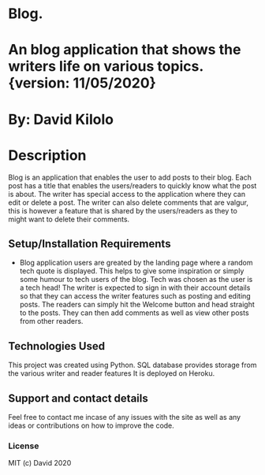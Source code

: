 # Blog.
# An blog application that shows the writers life on various topics. {version: 11/05/2020}
# By: David Kilolo
# Description
Blog is an application that enables the user to add posts to their blog. Each post has a title that enables the users/readers to quickly know what the post is about. The writer has special access to the application where they can edit or delete a post. The writer can also delete comments that are valgur, this is however a feature that is shared by the users/readers as they to might want to delete their comments.
## Setup/Installation Requirements
* Blog application users are greated by the landing page where a random tech quote is displayed. This helps to give some inspiration or simply some humour to tech users of the blog. Tech was chosen as the user is a tech head!
The writer is expected to sign in with their account details so that they can access the writer features such as posting and editing posts.
The readers can simply hit the Welcome button and head straight to the posts. They can then add comments as well as view other posts from other readers.
## Technologies Used
This project was created using Python.
SQL database provides storage from the various writer and reader features
It is deployed on Heroku.
## Support and contact details
Feel free to contact me incase of any issues with the site as well as any ideas or contributions on how to improve the code.
### License
MIT (c) David 2020